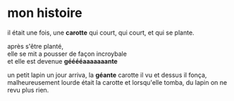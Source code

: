 # mon histoire

il était une fois,
une **carotte** qui court, qui court,
et qui se plante. 

après s'être planté,  
elle se mit a pousser de façon incroybale  
et elle est devenue **gééééaaaaaaante**  

un petit lapin un jour arriva, 
la __géante__ carotte il vu et dessus il fonça,
malheureusement lourde était la carotte et lorsqu'elle tomba,
du lapin on ne revu plus rien.

